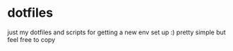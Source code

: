 # dotfiles
just my dotfiles and scripts for getting a new env set up :) pretty simple but feel free to copy
